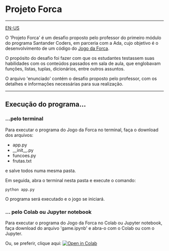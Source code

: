 # Projeto Forca

---

[EN-US]()

O 'Projeto Forca' é um desafio proposto pelo professor do primeiro módulo do programa Santander Coders, em parceria com a Ada, cujo objetivo é o desenvolvimento de um código do [Jogo da Forca](https://pt.wikipedia.org/wiki/Jogo_da_forca).

O propósito do desafio foi fazer com que os estudantes testassem suas habilidades com os conteúdos passados em sala de aula, que englobavam funções, listas, tuplas, dicionários, entre outros assuntos.

O arquivo 'enunciado' contém o desafio proposto pelo professor, com os detalhes e informações necessárias para sua realização.

---

## Execução do programa...

### ...pelo terminal

Para executar o programa do Jogo da Forca no terminal, faça o download dos arquivos:

- app.py
- \_\_init\_\_.py
- funcoes.py
- frutas.txt

e salve todos numa mesma pasta.

Em seguida, abra o terminal nesta pasta e execute o comando:

```
python app.py
```

O programa será executado e o jogo se iniciará.

### ... pelo Colab ou Jupyter notebook

Para executar o programa do Jogo da Forca no Colab ou Jupyter notebook, faça download do arquivo 'game.ipynb' e abra-o com o Colab ou com o Jupyter.

Ou, se preferir, clique aqui: [![Open in Colab](https://colab.research.google.com/assets/colab-badge.svg)](https://colab.research.google.com/github/Luizfelz/forca-desafio-santander-coders/blob/main/game.ipynb)
